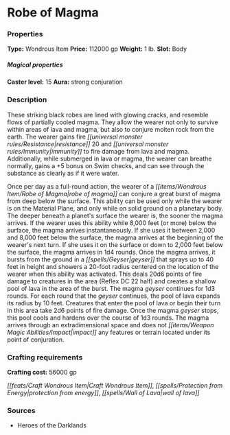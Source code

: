 ﻿---
Title: "Robe of Magma"
Type: "Wondrous Item"
Price: "112000 gp"
Weight: "1 lb."
Slot: "Body"
Caster level: "15"
Aura: "strong conjuration"
Description: |
  "These striking black robes are lined with glowing cracks, and resemble flows of partially cooled magma. They allow the wearer not only to survive within areas of lava and magma, but also to conjure molten rock from the earth. The wearer gains fire resistance 20 and immunity to fire damage from lava and magma. Additionally, while submerged in lava or magma, the wearer can breathe normally, gains a +5 bonus on Swim checks, and can see through the substance as clearly as if it were water.
  Once per day as a full-round action, the wearer of a _robe of magma_ can conjure a great burst of magma from deep below the surface. This ability can be used only while the wearer is on the Material Plane, and only while on solid ground on a planetary body. The deeper beneath a planet's surface the wearer is, the sooner the magma arrives. If the wearer uses this ability while 8,000 feet (or more) below the surface, the magma arrives instantaneously. If she uses it between 2,000 and 8,000 feet below the surface, the magma arrives at the beginning of the wearer's next turn. If she uses it on the surface or down to 2,000 feet below the surface, the magma arrives in 1d4 rounds. Once the magma arrives, it bursts from the ground in a geyser that sprays up to 40 feet in height and showers a 20-foot radius centered on the location of the wearer when this ability was activated. This deals 20d6 points of fire damage to creatures in the area (Reflex DC 22 half) and creates a shallow pool of lava in the area of the burst. The magma geyser continues for 1d3 rounds. For each round that the geyser continues, the pool of lava expands its radius by 10 feet. Creatures that enter the pool of lava or begin their turn in this area take 2d6 points of fire damage. Once the magma geyser stops, this pool cools and hardens over the course of 1d3 rounds. The magma arrives through an extradimensional space and does not impact any features or terrain located under its point of conjuration."
Crafting cost: "56000 gp"
Sources: "['Heroes of the Darklands']"
---

# Robe of Magma

### Properties

**Type:** Wondrous Item **Price:** 112000 gp **Weight:** 1 lb. **Slot:** Body

##### Magical properties

**Caster level:** 15 **Aura:** strong conjuration

### Description

These striking black robes are lined with glowing cracks, and resemble flows of partially cooled magma. They allow the wearer not only to survive within areas of lava and magma, but also to conjure molten rock from the earth. The wearer gains fire _[[universal monster rules/Resistance|resistance]]_ 20 and _[[universal monster rules/Immunity|immunity]]_ to fire damage from lava and magma. Additionally, while submerged in lava or magma, the wearer can breathe normally, gains a +5 bonus on Swim checks, and can see through the substance as clearly as if it were water.

Once per day as a full-round action, the wearer of a _[[items/Wondrous Item/Robe of Magma|robe of magma]]_ can conjure a great burst of magma from deep below the surface. This ability can be used only while the wearer is on the Material Plane, and only while on solid ground on a planetary body. The deeper beneath a planet's surface the wearer is, the sooner the magma arrives. If the wearer uses this ability while 8,000 feet (or more) below the surface, the magma arrives instantaneously. If she uses it between 2,000 and 8,000 feet below the surface, the magma arrives at the beginning of the wearer's next turn. If she uses it on the surface or down to 2,000 feet below the surface, the magma arrives in 1d4 rounds. Once the magma arrives, it bursts from the ground in a _[[spells/Geyser|geyser]]_ that sprays up to 40 feet in height and showers a 20-foot radius centered on the location of the wearer when this ability was activated. This deals 20d6 points of fire damage to creatures in the area (Reflex DC 22 half) and creates a shallow pool of lava in the area of the burst. The magma _geyser_ continues for 1d3 rounds. For each round that the _geyser_ continues, the pool of lava expands its radius by 10 feet. Creatures that enter the pool of lava or begin their turn in this area take 2d6 points of fire damage. Once the magma _geyser_ stops, this pool cools and hardens over the course of 1d3 rounds. The magma arrives through an extradimensional space and does not _[[items/Weapon Magic Abilities/Impact|impact]]_ any features or terrain located under its point of conjuration.

### Crafting requirements

**Crafting cost:** 56000 gp

_[[feats/Craft Wondrous Item|Craft Wondrous Item]]_, _[[spells/Protection from Energy|protection from energy]]_, _[[spells/Wall of Lava|wall of lava]]_

### Sources

* Heroes of the Darklands